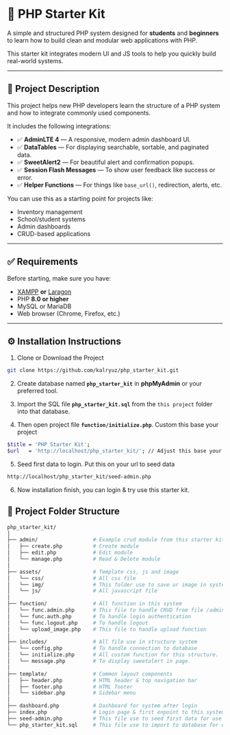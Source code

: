 # 🚀 PHP Starter Kit

A simple and structured PHP system designed for **students** and **beginners** to learn how to build clean and modular web applications with PHP.

This starter kit integrates modern UI and JS tools to help you quickly build real-world systems.

---

## 📘 Project Description

This project helps new PHP developers learn the structure of a PHP system and how to integrate commonly used components.

It includes the following integrations:

- ✅ **AdminLTE 4** — A responsive, modern admin dashboard UI.
- ✅ **DataTables** — For displaying searchable, sortable, and paginated data.
- ✅ **SweetAlert2** — For beautiful alert and confirmation popups.
- ✅ **Session Flash Messages** — To show user feedback like success or error.
- ✅ **Helper Functions** — For things like `base_url()`, redirection, alerts, etc.

You can use this as a starting point for projects like:

- Inventory management
- School/student systems
- Admin dashboards
- CRUD-based applications

---

## ✅ Requirements

Before starting, make sure you have:

- [XAMPP](https://www.apachefriends.org/) **or** [Laragon](https://laragon.org/)
- PHP **8.0 or higher**
- MySQL or MariaDB
- Web browser (Chrome, Firefox, etc.)

---

## ⚙️ Installation Instructions

1. Clone or Download the Project
```bash
git clone https://github.com/kalryuz/php_starter_kit.git
```

2. Create database named **`php_starter_kit`** in **phpMyAdmin** or your preferred tool.

3. Import the SQL file **`php_starter_kit.sql`** from the `this project` folder into that database.
   
4. Then open project file **`function/initialize.php`**.
   Custom this base your project
```bash
$title = 'PHP Starter Kit';
$url   = 'http://localhost/php_starter_kit/'; // Adjust this base your url root project
```

5. Seed first data to login.
   Put this on your url to seed data
 ```bash
http://localhost/php_starter_kit/seed-admin.php
```
6. Now installation finish, you can login & try use this starter kit.


## 📁 Project Folder Structure

```bash
php_starter_kit/
│
├── admin/                  # Example crud module from this starter kit
│   ├── create.php          # Create module
│   ├── edit.php            # Edit module
│   └── manage.php          # Read & Delete module
│
├── assets/                 # Template css, js and image
│   └── css/                # All css file 
│   └── img/                # This folder use to save ur image in system 
│   └── js/                 # All javascript file 
│
├── function/               # All function in this system
│   └── func.admin.php      # This file to handle CRUD from file /admin
│   └── func.auth.php       # To handle login authentication
│   └── func.logout.php     # To handle logout
│   └── upload_image.php    # This file to handle upload function
│
├── includes/               # All file use in structure system
│   └── config.php          # To handle connection to database
│   └── initialize.php      # All custom function for this structure.
│   └── message.php         # To display sweetalert in page.
│
├── template/               # Common layout components
│   ├── header.php          # HTML header & top navigation bar
│   ├── footer.php          # HTML footer
│   └── sidebar.php         # Sidebar menu
│
├── dashboard.php           # Dashboard for system after login
├── index.php               # Login page & first enpoint to this system
├── seed-admin.php          # This file use to seed first data for use this system
└── php_starter_kit.sql     # This file use to import to database for default starter kit table
```
